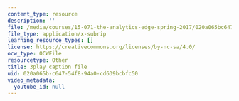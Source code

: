 ```yaml
---
content_type: resource
description: ''
file: /media/courses/15-071-the-analytics-edge-spring-2017/020a065bc64754f894a0cd639bcbfc50_-mW-DYFyGqg.vtt
file_type: application/x-subrip
learning_resource_types: []
license: https://creativecommons.org/licenses/by-nc-sa/4.0/
ocw_type: OCWFile
resourcetype: Other
title: 3play caption file
uid: 020a065b-c647-54f8-94a0-cd639bcbfc50
video_metadata:
  youtube_id: null
---
```

